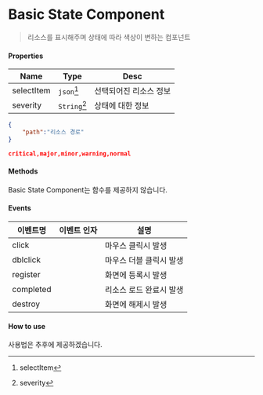 # Basic State Component
> 리소스를 표시해주며 상태에 따라 색상이 변하는 컴포넌트

#### Properties
| Name | Type | Desc |
| --- | --- | --- |
|selectItem|`json`[^1]|선택되어진 리소스 정보|
|severity|`String`[^2]|상태에 대한 정보|

[^1]: selectItem
```json
{
    "path":"리소스 경로"
}
```

[^2]: severity
```json
critical,major,minor,warning,normal
```

#### Methods
Basic State Component는 함수를 제공하지 않습니다.

#### Events
|이벤트명|이벤트 인자|설명|
|---|---|---|
|click||마우스 클릭시 발생|
|dblclick||마우스 더블 클릭시 발생|
|register||화면에 등록시 발생|
|completed||리소스 로드 완료시 발생|
|destroy||화면에 해제시 발생|

#### How to use

사용법은 추후에 제공하겠습니다.